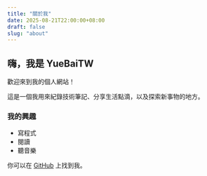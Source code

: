 ```yaml
---
title: "關於我"
date: 2025-08-21T22:00:00+08:00
draft: false
slug: "about"
---
```


## 嗨，我是 YueBaiTW

歡迎來到我的個人網站！

這是一個我用來紀錄技術筆記、分享生活點滴，以及探索新事物的地方。

### 我的興趣
* 寫程式
* 閱讀
* 聽音樂

你可以在 [GitHub](https://github.com/YueBaiTW) 上找到我。